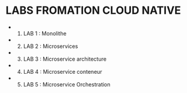 # LABS FROMATION CLOUD NATIVE



- 1. LAB 1 : Monolithe 
- 2. LAB 2 : Microservices 
- 3. LAB 3 : Microservice architecture 
- 4. LAB 4 : Microservice conteneur 
- 5. LAB 5 : Microservice Orchestration 
